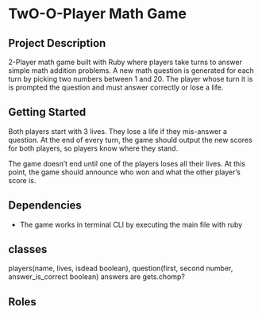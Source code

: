 TwO-O-Player Math Game
=========

## Project Description

2-Player math game built with Ruby where players take turns to answer simple math addition problems. A new math question is generated for each turn by picking two numbers between 1 and 20. The player whose turn it is is prompted the question and must answer correctly or lose a life.

## Getting Started

Both players start with 3 lives. They lose a life if they mis-answer a question. At the end of every turn, the game should output the new scores for both players, so players know where they stand.

The game doesn’t end until one of the players loses all their lives. At this point, the game should announce who won and what the other player’s score is.

## Dependencies

- The game works in terminal CLI by executing the main file with ruby

## classes
players(name, lives, isdead boolean),
question(first, second number, answer_is_correct boolean)
answers are gets.chomp?
## Roles


